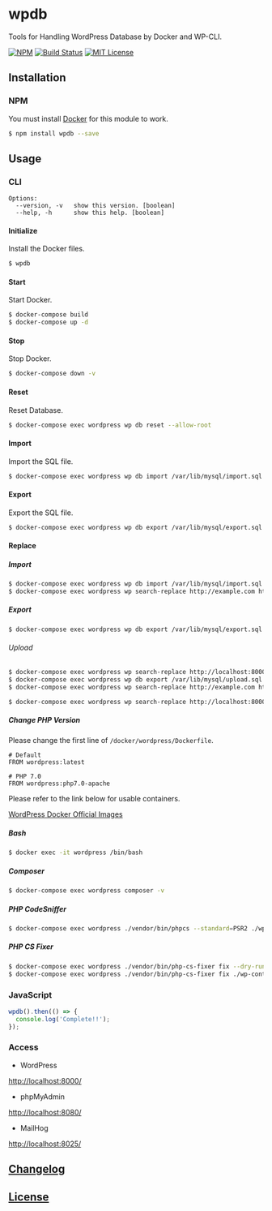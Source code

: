 # wpdb

Tools for Handling WordPress Database by Docker and WP-CLI.

[![NPM](https://nodei.co/npm/wpdb.png)](https://nodei.co/npm/wpdb/)
[![Build Status](https://travis-ci.org/isaxxx/wpdb.svg?branch=master)](https://travis-ci.org/isaxxx/wpdb)
[![MIT License](http://img.shields.io/badge/license-MIT-blue.svg?style=flat)](LICENSE)

## Installation

### NPM

You must install [Docker](https://www.docker.com/) for this module to work.

```bash
$ npm install wpdb --save
```

## Usage

### CLI

```
Options:
  --version, -v   show this version. [boolean]
  --help, -h      show this help. [boolean]
```

#### Initialize

Install the Docker files.

```bash
$ wpdb
```

#### Start

Start Docker.

```bash
$ docker-compose build
$ docker-compose up -d
```

#### Stop

Stop Docker.

```bash
$ docker-compose down -v
```

#### Reset

Reset Database.

```bash
$ docker-compose exec wordpress wp db reset --allow-root
```

#### Import

Import the SQL file.

```bash
$ docker-compose exec wordpress wp db import /var/lib/mysql/import.sql --allow-root
```

#### Export

Export the SQL file.

```bash
$ docker-compose exec wordpress wp db export /var/lib/mysql/export.sql --allow-root
```

#### Replace

##### Import

```bash
$ docker-compose exec wordpress wp db import /var/lib/mysql/import.sql --allow-root
$ docker-compose exec wordpress wp search-replace http://example.com http://localhost:8000 --allow-root
```

##### Export

```bash
$ docker-compose exec wordpress wp db export /var/lib/mysql/export.sql --allow-root
```

###### Upload

```bash
$ docker-compose exec wordpress wp search-replace http://localhost:8000 http://example.com --allow-root
$ docker-compose exec wordpress wp db export /var/lib/mysql/upload.sql --allow-root
$ docker-compose exec wordpress wp search-replace http://example.com http://localhost:8000 --allow-root
```

```bash
$ docker-compose exec wordpress wp search-replace http://localhost:8000 http://example.com --export=/var/lib/mysql/upload.sql --allow-root
```

##### Change PHP Version

Please change the first line of `/docker/wordpress/Dockerfile`.

```
# Default
FROM wordpress:latest

# PHP 7.0
FROM wordpress:php7.0-apache
```

Please refer to the link below for usable containers.

[WordPress Docker Official Images](https://hub.docker.com/_/wordpress/)

##### Bash

```bash
$ docker exec -it wordpress /bin/bash
```

##### Composer

```bash
$ docker-compose exec wordpress composer -v
```

##### PHP CodeSniffer

```bash
$ docker-compose exec wordpress ./vendor/bin/phpcs --standard=PSR2 ./wp-content/themes/my-theme/
```

##### PHP CS Fixer

```bash
$ docker-compose exec wordpress ./vendor/bin/php-cs-fixer fix --dry-run --diff --diff-format udiff ./wp-content/themes/my-theme/
$ docker-compose exec wordpress ./vendor/bin/php-cs-fixer fix ./wp-content/themes/my-theme/
```

### JavaScript

```js
wpdb().then(() => {
  console.log('Complete!!');
});
```

### Access

* WordPress

[http://localhost:8000/](http://localhost:8000/)

* phpMyAdmin

[http://localhost:8080/](http://localhost:8080/)

* MailHog

[http://localhost:8025/](http://localhost:8025/)

## [Changelog](CHANGELOG.md)

## [License](LICENSE)
